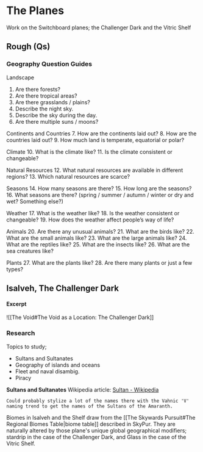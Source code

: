 # The Planes
Work on the Switchboard planes; the Challenger Dark and the Vitric Shelf


## Rough (Qs)
### Geography Question Guides
 Landscape
1.  Are there forests?
2.  Are there tropical areas?
3.  Are there grasslands / plains?
4.  Describe the night sky.
5.  Describe the sky during the day.
6.  Are there multiple suns / moons?

Continents and Countries
7.  How are the continents laid out?
8.  How are the countries laid out?
9.  How much land is temperate, equatorial or polar?

Climate
10.  What is the climate like?
11.  Is the climate consistent or changeable?

Natural Resources
12.  What natural resources are available in different regions?
13.  Which natural resources are scarce?

Seasons
14.  How many seasons are there?
15.  How long are the seasons?
16.  What seasons are there? (spring / summer / autumn / winter or dry and wet? Something else?)

Weather
17.  What is the weather like?
18.  Is the weather consistent or changeable?
19.  How does the weather affect people’s way of life?

Animals
20.  Are there any unusual animals?
21.  What are the birds like?
22.  What are the small animals like?
23.  What are the large animals like?
24.  What are the reptiles like?
25.  What are the insects like?
26.  What are the sea creatures like?

Plants
27.  What are the plants like?
28.  Are there many plants or just a few types?


## Isalveh, The Challenger Dark
#### Excerpt
![[The Void#The Void as a Location: The Challenger Dark]]


### Research
Topics to study;
- Sultans and Sultanates
- Geography of islands and oceans
- Fleet and naval disambig.
- Piracy

**Sultans and Sultanates**
Wikipedia article: [Sultan - Wikipedia](https://en.wikipedia.org/wiki/Sultan)

	Could probably stylize a lot of the names there with the Vahnic 'V' naming trend to get the names of the Sultans of the Amaranth.

Biomes in Isalveh and the Shelf draw from the [[The Skywards Pursuit#The Regional Biomes Table|biome table]] described in SkyPur. They are naturally altered by those plane's unique global geographical modifiers; stardrip in the case of the Challenger Dark, and Glass in the case of the Vitric Shelf.